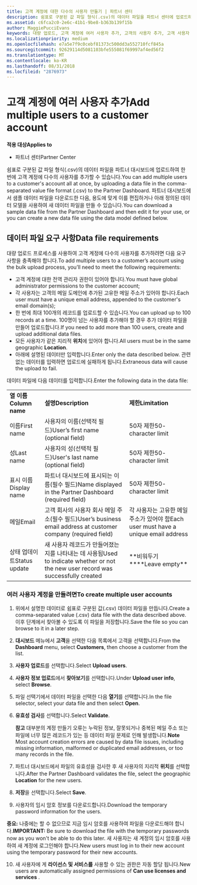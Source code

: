 ```yaml
---
title: 고객 계정에 대한 다수의 사용자 만들기 | 파트너 센터
description: 쉼표로 구분된 값 파일 형식(.csv)의 데이터 파일을 파트너 센터에 업로드하여 한 번에 고객 계정에 다수의 사용자를 추가할 수 있습니다.
ms.assetid: c6fca2c0-2e6c-41b1-9be8-b363b139f15b
author: MaggiePucciEvans
keywords: 대량 업로드, 고객 계정에 여러 사용자 추가, 고객의 사용자 추가, 고객 사용자 대량 업로드, 고객 계정, 고객 사용자, 사용자
ms.localizationpriority: medium
ms.openlocfilehash: e7a5e7f9c0cebf81373c500dd3a552710fcf845a
ms.sourcegitcommit: 92629114d5081103bfe555081f69997af4ed56f2
ms.translationtype: MT
ms.contentlocale: ko-KR
ms.lasthandoff: 08/31/2018
ms.locfileid: "2876973"
---
```

# <a name="add-multiple-users-to-a-customer-account"></a><span data-ttu-id="47167-104">고객 계정에 여러 사용자 추가</span><span class="sxs-lookup"><span data-stu-id="47167-104">Add multiple users to a customer account</span></span>

**<span data-ttu-id="47167-105">적용 대상</span><span class="sxs-lookup"><span data-stu-id="47167-105">Applies to</span></span>**

-  <span data-ttu-id="47167-106">파트너 센터</span><span class="sxs-lookup"><span data-stu-id="47167-106">Partner Center</span></span>

<span data-ttu-id="47167-107">쉼표로 구분된 값 파일 형식(.csv)의 데이터 파일을 파트너 대시보드에 업로드하여 한 번에 고객 계정에 다수의 사용자를 추가할 수 있습니다.</span><span class="sxs-lookup"><span data-stu-id="47167-107">You can add multiple users to a customer's account all at once, by uploading a data file in the comma-separated value file format (.csv) to the Partner Dashboard.</span></span> <span data-ttu-id="47167-108">파트너 대시보드에서 샘플 데이터 파일을 다운로드한 다음, 용도에 맞게 이를 편집하거나 아래 정의된 데이터 모델을 사용하여 새 데이터 파일을 만들 수 있습니다.</span><span class="sxs-lookup"><span data-stu-id="47167-108">You can download a sample data file from the Partner Dashboard and then edit it for your use, or you can create a new data file using the data model defined below.</span></span>

## <a href="" id="creatingtheimportcsvfile"></a><span data-ttu-id="47167-109">데이터 파일 요구 사항</span><span class="sxs-lookup"><span data-stu-id="47167-109">Data file requirements</span></span>


<span data-ttu-id="47167-110">대량 업로드 프로세스를 사용하여 고객 계정에 다수의 사용자를 추가하려면 다음 요구 사항을 충족해야 합니다.</span><span class="sxs-lookup"><span data-stu-id="47167-110">To add multiple users to a customer’s account using the bulk upload process, you’ll need to meet the following requirements:</span></span>

-   <span data-ttu-id="47167-111">고객 계정에 대한 전역 관리자 권한이 있어야 합니다.</span><span class="sxs-lookup"><span data-stu-id="47167-111">You must have global administrator permissions to the customer account;</span></span>
-   <span data-ttu-id="47167-112">각 사용자는 고객의 메일 도메인에 추가된 고유한 메일 주소가 있어야 합니다.</span><span class="sxs-lookup"><span data-stu-id="47167-112">Each user must have a unique email address, appended to the customer's email domain(s);</span></span>
-   <span data-ttu-id="47167-113">한 번에 최대 100개의 레코드를 업로드할 수 있습니다.</span><span class="sxs-lookup"><span data-stu-id="47167-113">You can upload up to 100 records at a time.</span></span> <span data-ttu-id="47167-114">100명이 넘는 사용자를 추가해야 할 경우 추가 데이터 파일을 만들어 업로드합니다.</span><span class="sxs-lookup"><span data-stu-id="47167-114">If you need to add more than 100 users, create and upload additional data files.</span></span>
-   <span data-ttu-id="47167-115">모든 사용자가 같은 지리적 **위치**에 있어야 합니다.</span><span class="sxs-lookup"><span data-stu-id="47167-115">All users must be in the same geographic **Location**.</span></span>
-   <span data-ttu-id="47167-116">아래에 설명된 데이터만 입력합니다.</span><span class="sxs-lookup"><span data-stu-id="47167-116">Enter only the data described below.</span></span> <span data-ttu-id="47167-117">관련 없는 데이터를 입력하면 업로드에 실패하게 됩니다.</span><span class="sxs-lookup"><span data-stu-id="47167-117">Extraneous data will cause the upload to fail.</span></span>

<span data-ttu-id="47167-118">데이터 파일에 다음 데이터를 입력합니다.</span><span class="sxs-lookup"><span data-stu-id="47167-118">Enter the following data in the data file:</span></span>

|                 |                                                                              |                                            |
|-----------------|------------------------------------------------------------------------------|--------------------------------------------|
| **<span data-ttu-id="47167-119">열 이름</span><span class="sxs-lookup"><span data-stu-id="47167-119">Column name</span></span>** | **<span data-ttu-id="47167-120">설명</span><span class="sxs-lookup"><span data-stu-id="47167-120">Description</span></span>**                                                              | **<span data-ttu-id="47167-121">제한</span><span class="sxs-lookup"><span data-stu-id="47167-121">Limitation</span></span>**                             |
| <span data-ttu-id="47167-122">이름</span><span class="sxs-lookup"><span data-stu-id="47167-122">First name</span></span>      | <span data-ttu-id="47167-123">사용자의 이름(선택적 필드)</span><span class="sxs-lookup"><span data-stu-id="47167-123">User’s first name (optional field)</span></span>                                           | <span data-ttu-id="47167-124">50자 제한</span><span class="sxs-lookup"><span data-stu-id="47167-124">50-character limit</span></span>                         |
| <span data-ttu-id="47167-125">성</span><span class="sxs-lookup"><span data-stu-id="47167-125">Last name</span></span>       | <span data-ttu-id="47167-126">사용자의 성(선택적 필드)</span><span class="sxs-lookup"><span data-stu-id="47167-126">User's last name (optional field)</span></span>                                            | <span data-ttu-id="47167-127">50자 제한</span><span class="sxs-lookup"><span data-stu-id="47167-127">50-character limit</span></span>                         |
| <span data-ttu-id="47167-128">표시 이름</span><span class="sxs-lookup"><span data-stu-id="47167-128">Display name</span></span>    | <span data-ttu-id="47167-129">파트너 대시보드에 표시되는 이름(필수 필드)</span><span class="sxs-lookup"><span data-stu-id="47167-129">Name displayed in the Partner Dashboard (required field)</span></span>                            | <span data-ttu-id="47167-130">50자 제한</span><span class="sxs-lookup"><span data-stu-id="47167-130">50-character limit</span></span>                         |
| <span data-ttu-id="47167-131">메일</span><span class="sxs-lookup"><span data-stu-id="47167-131">Email</span></span>           | <span data-ttu-id="47167-132">고객 회사의 사용자 회사 메일 주소(필수 필드)</span><span class="sxs-lookup"><span data-stu-id="47167-132">User’s business email address at customer company (required field)</span></span>           | <span data-ttu-id="47167-133">각 사용자는 고유한 메일 주소가 있어야 함</span><span class="sxs-lookup"><span data-stu-id="47167-133">Each user must have a unique email address</span></span> |
| <span data-ttu-id="47167-134">상태 업데이트</span><span class="sxs-lookup"><span data-stu-id="47167-134">Status update</span></span>   | <span data-ttu-id="47167-135">새 사용자 레코드가 만들어졌는지를 나타내는 데 사용됨</span><span class="sxs-lookup"><span data-stu-id="47167-135">Used to indicate whether or not the new user record was successfully created</span></span> | <span data-ttu-id="47167-136">\*\*비워두기\*\*</span><span class="sxs-lookup"><span data-stu-id="47167-136">\*\*Leave empty\*\*</span></span>                        |

 

### <a href="" id="createmultipleuseraccounts"></a><span data-ttu-id="47167-137">여러 사용자 계정을 만들려면</span><span class="sxs-lookup"><span data-stu-id="47167-137">To create multiple user accounts</span></span>

<a href="" id="creatingtheaccounts"></a>
1.  <span data-ttu-id="47167-138">위에서 설명한 데이터로 쉼표로 구분된 값(.csv) 데이터 파일을 만듭니다.</span><span class="sxs-lookup"><span data-stu-id="47167-138">Create a comma-separated value (.csv) data file with the data described above.</span></span> <span data-ttu-id="47167-139">이후 단계에서 찾아볼 수 있도록 이 파일을 저장합니다.</span><span class="sxs-lookup"><span data-stu-id="47167-139">Save the file so you can browse to it in a later step.</span></span>
2.  <span data-ttu-id="47167-140">**대시보드** 메뉴에서 **고객**을 선택한 다음 목록에서 고객을 선택합니다.</span><span class="sxs-lookup"><span data-stu-id="47167-140">From the **Dashboard** menu, select **Customers**, then choose a customer from the list.</span></span>
3.  <span data-ttu-id="47167-141">**사용자 업로드**를 선택합니다.</span><span class="sxs-lookup"><span data-stu-id="47167-141">Select **Upload users**.</span></span>
4.  <span data-ttu-id="47167-142">**사용자 정보 업로드**에서 **찾아보기**를 선택합니다.</span><span class="sxs-lookup"><span data-stu-id="47167-142">Under **Upload user info**, select **Browse**.</span></span>
5.  <span data-ttu-id="47167-143">파일 선택기에서 데이터 파일을 선택한 다음 **열기**를 선택합니다.</span><span class="sxs-lookup"><span data-stu-id="47167-143">In the file selector, select your data file and then select **Open**.</span></span>
6.  <span data-ttu-id="47167-144">**유효성 검사**를 선택합니다.</span><span class="sxs-lookup"><span data-stu-id="47167-144">Select **Validate**.</span></span>

    <span data-ttu-id="47167-145">**참고** 대부분의 계정 만들기 오류는 누락된 정보, 잘못되거나 중복된 메일 주소 또는 파일에 너무 많은 레코드가 있는 등 데이터 파일 문제로 인해 발생합니다.</span><span class="sxs-lookup"><span data-stu-id="47167-145">**Note**  Most account creation errors are caused by data file issues, including missing information, malformed or duplicated email addresses, or too many records in the file.</span></span>

7.  <span data-ttu-id="47167-146">파트너 대시보드에서 파일의 유효성을 검사한 후 새 사용자의 지리적 **위치**를 선택합니다.</span><span class="sxs-lookup"><span data-stu-id="47167-146">After the Partner Dashboard validates the file, select the geographic **Location** for the new users.</span></span>
8.  <span data-ttu-id="47167-147">**저장**을 선택합니다.</span><span class="sxs-lookup"><span data-stu-id="47167-147">Select **Save**.</span></span>
9.  <span data-ttu-id="47167-148">사용자의 임시 암호 정보를 다운로드합니다.</span><span class="sxs-lookup"><span data-stu-id="47167-148">Download the temporary password information for the users.</span></span>

<span data-ttu-id="47167-149">**중요:** 나중에는 할 수 없으므로 지금 임시 암호를 사용하여 파일을 다운로드해야 합니다.</span><span class="sxs-lookup"><span data-stu-id="47167-149">**IMPORTANT:** Be sure to download the file with the temporary passwords now as you won't be able to do this later.</span></span> <span data-ttu-id="47167-150">새 사용자는 새 계정의 임시 암호를 사용하여 새 계정에 로그인해야 합니다.</span><span class="sxs-lookup"><span data-stu-id="47167-150">New users must log in to their new account using the temporary password for their new accounts.</span></span>

10. <span data-ttu-id="47167-151">새 사용자에 게 **라이선스 및 서비스를** 사용할 수 있는 권한은 자동 할당 됩니다.</span><span class="sxs-lookup"><span data-stu-id="47167-151">New users are automatically assigned permissions of **Can use licenses and services** .</span></span> 

 

 



